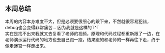 ## 本周总结

本周的内容本身难度不大，但是必须要很细心的跟下来，不然就很容易犯错，debug也会变得非常痛苦... 因为我就是这样的T^T  
实在是找不出来我就又去复看了老师的视频，原理和代码过程都重新跟了一边，在老师演示运行代码的地方也去自己跑一跑，结果跑的和老师的一样再往下走，终于像走迷宫一样走出来。  